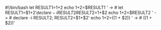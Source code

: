 #!/bin/bash
let RESULT1=$1+$2
echo $1+$2=$RESULT1 ' -> # let RESULT1=$1+$2'
declare -i RESULT2
RESULT2=$1+$2
echo $1+$2=$RESULT2 ' -> # declare -i RESULT2; RESULT2=$1+$2'
echo $1+$2=$(($1 + $2)) ' -> # $(($1 + $2))'


